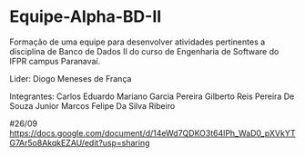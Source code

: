 # Equipe-Alpha-BD-II
Formação de uma equipe para desenvolver atividades pertinentes a disciplina de Banco de Dados II do curso de Engenharia de Software do IFPR campus Paranavaí.

Lider: Diogo Meneses de França

Integrantes: 
Carlos Eduardo Mariano Garcia Pereira
Gilberto Reis Pereira De Souza Junior
Marcos Felipe Da Silva Ribeiro


#26/09
https://docs.google.com/document/d/14eWd7QDKO3t64lPh_WaD0_pXVkYTG7Ar5o8AkqkEZAU/edit?usp=sharing
